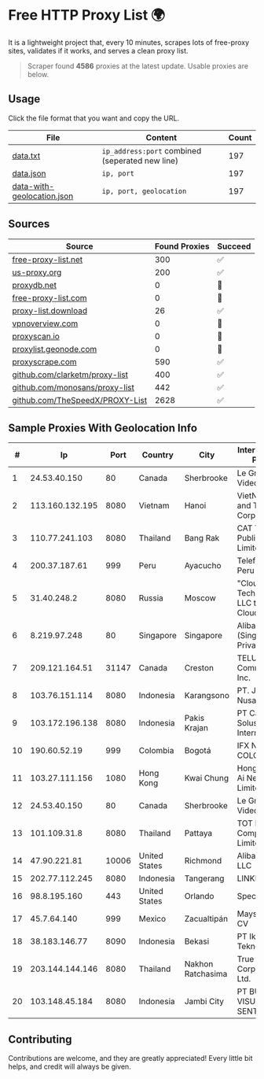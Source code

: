 
# Free HTTP Proxy List 🌍

It is a lightweight project that, every 10 minutes, scrapes lots of free-proxy sites, validates if it works, and serves a clean proxy list.


> Scraper found **4586** proxies at the latest update. Usable proxies are below.

## Usage

Click the file format that you want and copy the URL.


|File|Content|Count|
|----|-------|-----|
|[data.txt](https://raw.githubusercontent.com/themiralay/Proxy-List-World/master/data.txt)|`ip_address:port` combined (seperated new line)|197|
|[data.json](https://raw.githubusercontent.com/themiralay/Proxy-List-World/master/data.json)|`ip, port`|197|
|[data-with-geolocation.json](https://raw.githubusercontent.com/themiralay/Proxy-List-World/master/data-with-geolocation.json)|`ip, port, geolocation`|197|

## Sources

|Source|Found Proxies|Succeed|
|------|-------------|-------|
|[free-proxy-list.net](https://free-proxy-list.net)|300|✅|
|[us-proxy.org](https://www.us-proxy.org)|200|✅|
|[proxydb.net](http://proxydb.net)|0|🚫|
|[free-proxy-list.com](https://free-proxy-list.com/?page=&port=&type%5B%5D=http&type%5B%5D=https&up_time=0&search=Search)|0|🚫|
|[proxy-list.download](https://www.proxy-list.download/HTTP)|26|✅|
|[vpnoverview.com](https://vpnoverview.com/privacy/anonymous-browsing/free-proxy-servers)|0|🚫|
|[proxyscan.io](https://www.proxyscan.io)|0|🚫|
|[proxylist.geonode.com](https://proxylist.geonode.com/api/proxy-list?limit=300&page=1&sort_by=lastChecked&sort_type=desc&protocols=http,https)|0|🚫|
|[proxyscrape.com](https://api.proxyscrape.com/v2/?request=displayproxies&protocol=http&timeout=10000&country=all&ssl=all&anonymity=all)|590|✅|
|[github.com/clarketm/proxy-list](https://raw.githubusercontent.com/clarketm/proxy-list/master/proxy-list-raw.txt)|400|✅|
|[github.com/monosans/proxy-list](https://raw.githubusercontent.com/monosans/proxy-list/main/proxies/http.txt)|442|✅|
|[github.com/TheSpeedX/PROXY-List](https://raw.githubusercontent.com/TheSpeedX/PROXY-List/master/http.txt)|2628|✅|


## Sample Proxies With Geolocation Info

|#|Ip|Port|Country|City|Internet Service Provider|
|-|--|----|-------|----|-------------------------|
|1|24.53.40.150|80|Canada|Sherbrooke|Le Groupe Videotron Ltee|
|2|113.160.132.195|8080|Vietnam|Hanoi|VietNam Post and Telecom Corporation|
|3|110.77.241.103|8080|Thailand|Bang Rak|CAT Telecom Public Company Limited|
|4|200.37.187.61|999|Peru|Ayacucho|Telefonica del Peru S.A.A.|
|5|31.40.248.2|8080|Russia|Moscow|"Cloud Technologies" LLC trading as Cloud.ru|
|6|8.219.97.248|80|Singapore|Singapore|Alibaba Cloud (Singapore) Private Limited|
|7|209.121.164.51|31147|Canada|Creston|TELUS Communications Inc.|
|8|103.76.151.114|8080|Indonesia|Karangsono|PT. Java Digital Nusantara|
|9|103.172.196.138|8080|Indonesia|Pakis Krajan|PT Cahaya Solusindo Internusa|
|10|190.60.52.19|999|Colombia|Bogotá|IFX NETWORKS COLOMBIA|
|11|103.27.111.156|1080|Hong Kong|Kwai Chung|Hong Kong San Ai Net Int'l Limited|
|12|24.53.40.150|80|Canada|Sherbrooke|Le Groupe Videotron Ltee|
|13|101.109.31.8|8080|Thailand|Pattaya|TOT Public Company Limited|
|14|47.90.221.81|10006|United States|Richmond|Alibaba.com LLC|
|15|202.77.112.245|8080|Indonesia|Tangerang|LINKNET|
|16|98.8.195.160|443|United States|Orlando|Spectrum|
|17|45.7.64.140|999|Mexico|Zacualtipán|Maysnet SA De CV|
|18|38.183.146.77|8090|Indonesia|Bekasi|PT Ikhlas Cipta Teknologi|
|19|203.144.144.146|8080|Thailand|Nakhon Ratchasima|True Internet Corporation CO. Ltd.|
|20|103.148.45.184|8080|Indonesia|Jambi City|PT BUANA VISUALNET SENTRA|



## Contributing

Contributions are welcome, and they are greatly appreciated! Every
little bit helps, and credit will always be given.


